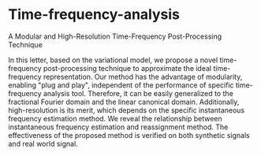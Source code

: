 # Time-frequency-analysis
A Modular and High-Resolution Time-Frequency Post-Processing Technique

In this letter, based on the variational model, we propose a novel time-frequency post-processing technique to approximate the ideal time-frequency representation. Our method has the advantage of modularity, enabling "plug and play", independent of the performance of specific time-frequency analysis tool. Therefore, it can be easily generalized to the fractional Fourier domain and the linear canonical domain. Additionally, high-resolution is its merit, which depends on the specific instantaneous frequency estimation method. We reveal the relationship between instantaneous frequency estimation and reassignment method. The effectiveness of the proposed method is verified on both synthetic signals and real world signal.
